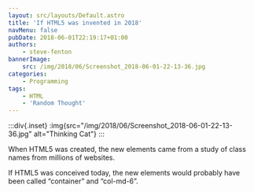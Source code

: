 ```yaml
---
layout: src/layouts/Default.astro
title: 'If HTML5 was invented in 2018'
navMenu: false
pubDate: 2018-06-01T22:19:17+01:00
authors:
    - steve-fenton
bannerImage:
    src: /img/2018/06/Screenshot_2018-06-01-22-13-36.jpg
categories:
    - Programming
tags:
    - HTML
    - 'Random Thought'
---
```


:::div{.inset}
:img{src="/img/2018/06/Screenshot_2018-06-01-22-13-36.jpg" alt="Thinking Cat"}
:::

When HTML5 was created, the new elements came from a study of class names from millions of websites.

If HTML5 was conceived today, the new elements would probably have been called “container” and “col-md-6”.